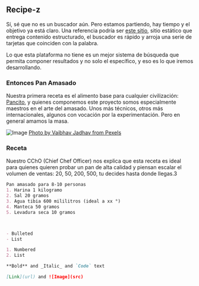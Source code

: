## Recipe-z

Sí, sé que no es un buscador aún. Pero estamos partiendo, hay tiempo y el objetivo ya está claro. Una referencia podría ser [este sitio](https://www.gourmet.cl/), sitio estático que entrega contenido estructurado, el buscador es rápido y arroja una serie de tarjetas que coinciden con la palabra. 

Lo que esta plataforma no tiene es un mejor sistema de búsqueda que permita componer resultados y no solo el específico, y eso es lo que iremos desarrollando.

### Entonces Pan Amasado

Nuestra primera receta es el alimento base para cualquier civilización: [Pancito](https://www.gourmet.cl/?s=Pan+amasado), y quienes componemos este proyecto somos especialmente maestros en el arte del amasado. Unos más técnicos, otros más internacionales, algunos con vocación por la experimentación. Pero en general amamos la masa.

![Image](https://images.pexels.com/photos/3218467/pexels-photo-3218467.jpeg?auto=compress&cs=tinysrgb&dpr=2&h=375&w=1910)
[Photo by Vaibhav Jadhav from Pexels](https://www.pexels.com/photo/man-preparing-dough-for-bread-3218467/)

### Receta

Nuestro CChO (Chief Chef Officer) nos explica que esta receta es ideal para quienes quieren probar un pan de alta calidad y piensan escalar el volumen de ventas: 20, 50, 200, 500, tu decides hasta donde llegas.3


```markdown
Pan amasado para 8-10 personas
1. Harina 1 kilogramo
2. Sal 20 gramos
3. Agua tibia 600 mililitros (ideal a xx °) 
4. Manteca 50 gramos
5. Levadura seca 10 gramos



- Bulleted
- List

1. Numbered
2. List

**Bold** and _Italic_ and `Code` text

[Link](url) and ![Image](src)
```


